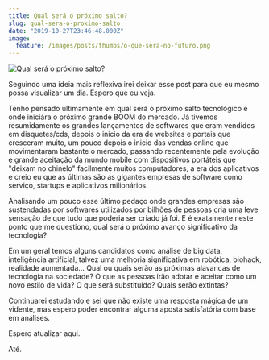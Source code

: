 ```yaml
---
title: Qual será o próximo salto?
slug: qual-sera-o-proximo-salto
date: "2019-10-27T23:46:48.000Z"
image:
  feature: /images/posts/thumbs/o-que-sera-no-futuro.png
---
```


![Qual será o próximo salto?](/images/posts/thumbs/o-que-sera-no-futuro.png)

Seguindo uma ideia mais reflexiva irei deixar esse post para que eu mesmo possa visualizar um dia. Espero que eu veja.

Tenho pensado ultimamente em qual será o próximo salto tecnológico e onde iniciára o próximo grande BOOM do mercado. Já tivemos resumidamente os grandes lançamentos de softwares que eram vendidos em disquetes/cds, depois o inicio da era de websites e portais que cresceram muito, um pouco depois o inicio das vendas online que movimentaram bastante o mercado, passando recentemente pela evolução e grande aceitação da mundo mobile com dispositivos portáteis que "deixam no chinelo" facilmente muitos computadores, a era dos aplicativos e creio eu que as últimas são as gigantes empresas de software como serviço, startups e aplicativos milionários.

Analisando um pouco esse último pedaço onde grandes empresas são sustendadas por softwares utilizados por bilhões de pessoas cria uma leve sensação de que tudo que poderia ser criado já foi. E é exatamente neste ponto que me questiono, qual será o próximo avanço significativo da tecnologia?

Em um geral temos alguns candidatos como análise de big data, inteligência artificial, talvez uma melhoria significativa em robótica, biohack, realidade aumentada... Qual ou quais serão as próximas alavancas de tecnologia na sociedade? O que as pessoas irão adotar e aceitar como um novo estilo de vida? O que será substituido? Quais serão extintas?

Continuarei estudando e sei que não existe uma resposta mágica de um vidente, mas espero poder encontrar alguma aposta satisfatória com base em análises.

Espero atualizar aqui.

Até.